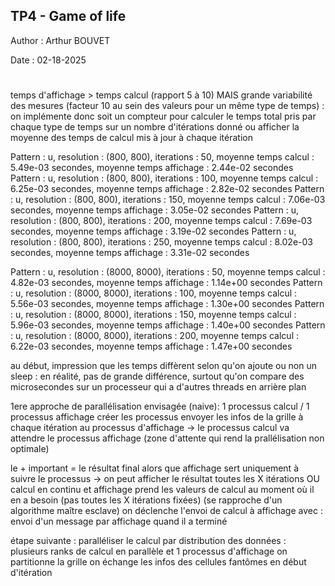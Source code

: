 ## TP4 - Game of life
Author : Arthur BOUVET 

Date : 02-18-2025 
#


temps d'affichage > temps calcul (rapport 5 à 10)
MAIS grande variabilité des mesures (facteur 10 au sein des valeurs pour un même type de temps) : on implémente donc soit un compteur pour calculer le temps total pris par chaque type de temps sur un nombre d'itérations donné ou afficher la moyenne des temps de calcul mis à jour à chaque itération 

Pattern : u, resolution : (800, 800), iterations : 50, moyenne temps calcul : 5.49e-03 secondes, moyenne temps affichage : 2.44e-02 secondes
Pattern : u, resolution : (800, 800), iterations : 100, moyenne temps calcul : 6.25e-03 secondes, moyenne temps affichage : 2.82e-02 secondes
Pattern : u, resolution : (800, 800), iterations : 150, moyenne temps calcul : 7.06e-03 secondes, moyenne temps affichage : 3.05e-02 secondes
Pattern : u, resolution : (800, 800), iterations : 200, moyenne temps calcul : 7.69e-03 secondes, moyenne temps affichage : 3.19e-02 secondes
Pattern : u, resolution : (800, 800), iterations : 250, moyenne temps calcul : 8.02e-03 secondes, moyenne temps affichage : 3.31e-02 secondes

Pattern : u, resolution : (8000, 8000), iterations : 50, moyenne temps calcul : 4.82e-03 secondes, moyenne temps affichage : 1.14e+00 secondes
Pattern : u, resolution : (8000, 8000), iterations : 100, moyenne temps calcul : 5.56e-03 secondes, moyenne temps affichage : 1.30e+00 secondes
Pattern : u, resolution : (8000, 8000), iterations : 150, moyenne temps calcul : 5.96e-03 secondes, moyenne temps affichage : 1.40e+00 secondes
Pattern : u, resolution : (8000, 8000), iterations : 200, moyenne temps calcul : 6.22e-03 secondes, moyenne temps affichage : 1.47e+00 secondes


au début, impression que les temps diffèrent selon qu'on ajoute ou non un sleep : en réalité, pas de grande différence, surtout qu'on compare des microsecondes sur un processeur qui a d'autres threads en arrière plan


1ere approche de parallélisation envisagée (naive): 
1 processus calcul / 1 processus affichage
créer les processus
envoyer les infos de la grille à chaque itération au processus d'affichage
-> le processus calcul va attendre le processus affichage (zone d'attente qui rend la prallélisation non optimale)


le + important = le résultat final alors que affichage sert uniquement à suivre le processus
-> on peut afficher le résultat toutes les X itérations
OU calcul en continu et affichage prend les valeurs de calcul au moment où il en a besoin (pas toutes les X itérations fixées)
(se rapproche d'un algorithme maître esclave)
on déclenche l'envoi de calcul à affichage avec : envoi d'un message par affichage quand il a terminé


étape suivante : paralléliser le calcul par distribution des données : plusieurs ranks de calcul en parallèle et 1 processus d'affichage
on partitionne la grille
on échange les infos des cellules fantômes en début d'itération